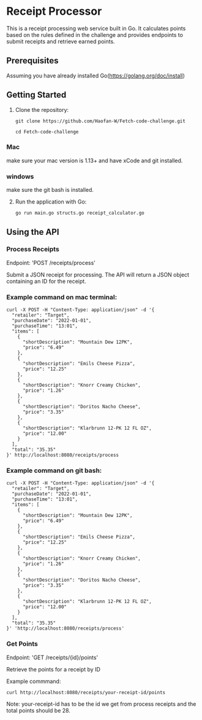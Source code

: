 # Receipt Processor

This is a receipt processing web service built in Go. It calculates points based on the
rules defined in the challenge and provides endpoints to submit receipts and retrieve
earned points.

## Prerequisites

Assuming you have already installed Go(https://golang.org/doc/install)

## Getting Started

1. Clone the repository:

   `git clone https://github.com/Haofan-W/Fetch-code-challenge.git`

   `cd Fetch-code-challenge`

### Mac

make sure your mac version is 1.13+ and have xCode and git installed.

### windows

make sure the git bash is installed.

2. Run the application with Go:

   `go run main.go structs.go receipt_calculator.go`

## Using the API

### Process Receipts

Endpoint: 'POST /receipts/process'

Submit a JSON receipt for processing. The API will return a JSON object containing an ID for the receipt.

### Example command on mac terminal:

```
curl -X POST -H "Content-Type: application/json" -d '{
  "retailer": "Target",
  "purchaseDate": "2022-01-01",
  "purchaseTime": "13:01",
  "items": [
    {
      "shortDescription": "Mountain Dew 12PK",
      "price": "6.49"
    },
    {
      "shortDescription": "Emils Cheese Pizza",
      "price": "12.25"
    },
    {
      "shortDescription": "Knorr Creamy Chicken",
      "price": "1.26"
    },
    {
      "shortDescription": "Doritos Nacho Cheese",
      "price": "3.35"
    },
    {
      "shortDescription": "Klarbrunn 12-PK 12 FL OZ",
      "price": "12.00"
    }
  ],
  "total": "35.35"
}' http://localhost:8080/receipts/process
```

### Example command on git bash:

```
curl -X POST -H "Content-Type: application/json" -d '{
  "retailer": "Target",
  "purchaseDate": "2022-01-01",
  "purchaseTime": "13:01",
  "items": [
    {
      "shortDescription": "Mountain Dew 12PK",
      "price": "6.49"
    },
    {
      "shortDescription": "Emils Cheese Pizza",
      "price": "12.25"
    },
    {
      "shortDescription": "Knorr Creamy Chicken",
      "price": "1.26"
    },
    {
      "shortDescription": "Doritos Nacho Cheese",
      "price": "3.35"
    },
    {
      "shortDescription": "Klarbrunn 12-PK 12 FL OZ",
      "price": "12.00"
    }
  ],
  "total": "35.35"
}' 'http://localhost:8080/receipts/process'
```

### Get Points

Endpoint: 'GET /receipts/{id}/points'

Retrieve the points for a receipt by ID

Example commmand:

`curl http://localhost:8080/receipts/your-receipt-id/points`

Note: your-receipt-id has to be the id we get from process receipts and the total points should be 28.
